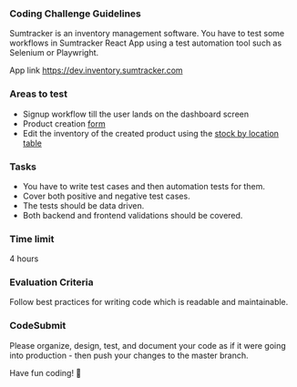 ### Coding Challenge Guidelines

Sumtracker is an inventory management software. You have to test some workflows in Sumtracker React App using a test automation tool such as Selenium or Playwright.

App link https://dev.inventory.sumtracker.com


### Areas to test

* Signup workflow till the user lands on the dashboard screen
* Product creation [form](https://dev.inventory.sumtracker.com/index/products/new)
* Edit the inventory of the created product using the [stock by location table](https://dev.inventory.sumtracker.com/index/stock-by-location)


### Tasks

* You have to write test cases and then automation tests for them. 
* Cover both positive and negative test cases. 
* The tests should be data driven.
* Both backend and frontend validations should be covered.


### Time limit

4 hours


### Evaluation Criteria

Follow best practices for writing code which is readable and maintainable.


### CodeSubmit

Please organize, design, test, and document your code as if it were
going into production - then push your changes to the master branch.

Have fun coding! 🚀
